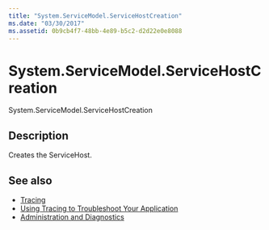 ```yaml
---
title: "System.ServiceModel.ServiceHostCreation"
ms.date: "03/30/2017"
ms.assetid: 0b9cb4f7-48bb-4e89-b5c2-d2d22e0e8088
---
```

# System.ServiceModel.ServiceHostCreation
System.ServiceModel.ServiceHostCreation  
  
## Description  
 Creates the ServiceHost.  
  
## See also

- [Tracing](index.md)
- [Using Tracing to Troubleshoot Your Application](using-tracing-to-troubleshoot-your-application.md)
- [Administration and Diagnostics](../index.md)
